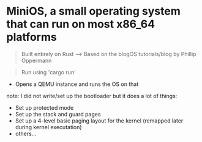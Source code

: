 
# MiniOS, a small operating system that can run on most x86_64 platforms

> Built entirely on Rust --> Based on the blogOS tutorials/blog by Phillip Oppermann

> Run using 'cargo run'

- Opens a QEMU instance and runs the OS on that

note: I did not write/set up the bootloader but it does a lot of things:
- Set up protected mode
- Set up the stack and guard pages
- Set up a 4-level basic paging layout for the kernel (remapped later during kernel executation)
- others...
